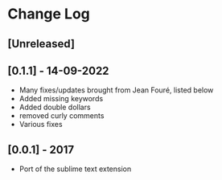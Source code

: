 # Change Log

## [Unreleased]

## [0.1.1] - 14-09-2022
- Many fixes/updates brought from Jean Fouré, listed below
- Added missing keywords
- Added double dollars
- removed curly comments
- Various fixes 

## [0.0.1] - 2017
- Port of the sublime text extension
